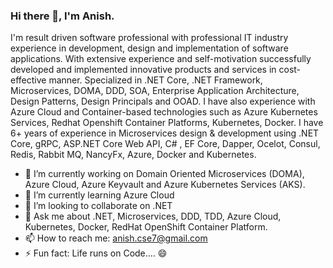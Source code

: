 ### Hi there 👋, I'm Anish.

<!--
**anishce/anishce** is a ✨ _special_ ✨ repository because its `README.md` (this file) appears on your GitHub profile.
- 🔭 I’m currently working on 
- 🌱 I’m currently learning 
- 👯 I’m looking to collaborate on 
- 🤔 I’m looking for help with ...
- 💬 Ask me about 
- 📫 How to reach me: 
- ⚡ Fun fact: L
Here are some ideas to get you started: -->

I'm result driven software professional with professional IT industry experience in development, design and implementation of software applications. With extensive experience and self-motivation successfully developed and implemented innovative products and services in cost-effective manner. Specialized in .NET Core, .NET Framework, Microservices, DOMA, DDD, SOA, Enterprise Application Architecture, Design Patterns, Design Principals and OOAD. I have also experience with Azure Cloud and Container-based technologies such as Azure Kubernetes Services, Redhat Openshift Container Platforms, Kubernetes, Docker. I have 6+ years of experience in Microservices design & development using .NET Core, gRPC, ASP.NET Core Web API, C# , EF Core, Dapper, Ocelot, Consul, Redis, Rabbit MQ, NancyFx, Azure, Docker and Kubernetes.

- 🔭 I’m currently working on Domain Oriented Microservices (DOMA), Azure Cloud, Azure Keyvault and Azure Kubernetes Services (AKS).
- 🌱 I’m currently learning Azure Cloud
- 👯 I’m looking to collaborate on .NET
- 💬 Ask me about .NET, Microservices, DDD, TDD, Azure Cloud, Kubernetes, Docker, RedHat OpenShift Container Platform.
- 📫 How to reach me: anish.cse7@gmail.com
- ⚡ Fun fact: Life runs on Code.... 😄

